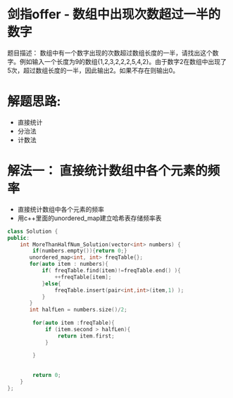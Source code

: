 # 剑指offer - 数组中出现次数超过一半的数字
题目描述： 数组中有一个数字出现的次数超过数组长度的一半，请找出这个数字。例如输入一个长度为9的数组{1,2,3,2,2,2,5,4,2}。由于数字2在数组中出现了5次，超过数组长度的一半，因此输出2。如果不存在则输出0。

# 解题思路:
- 直接统计
- 分治法
- 计数法


# 解法一： 直接统计数组中各个元素的频率
- 直接统计数组中各个元素的频率
- 用c++里面的unordered_map建立哈希表存储频率表

```c++
class Solution {
public:
    int MoreThanHalfNum_Solution(vector<int> numbers) {
        if(numbers.empty()){return 0;}
       unordered_map<int, int> freqTable{};
       for(auto item : numbers){
           if( freqTable.find(item)!=freqTable.end() ){
               ++freqTable[item];
           }else{
               freqTable.insert(pair<int,int>(item,1) );
           }
       }
       int halfLen = numbers.size()/2;
        
        for(auto item :freqTable){
            if (item.second > halfLen){
                return item.first;
            }
            
        }
        
        
        return 0;
    }
};

```
